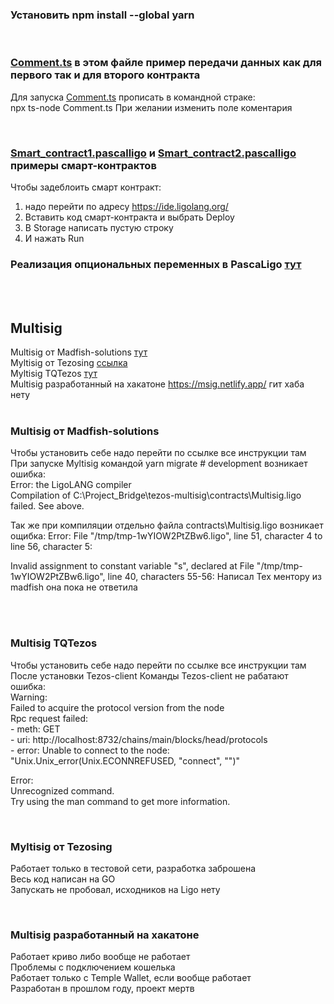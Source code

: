 
### Установить npm install --global yarn  
<br>

### [Comment.ts](\Comment.ts) в этом файле пример передачи данных как для первого так и для второго контракта 
  
Для запуска [Comment.ts](\Comment.ts) прописать в командной страке:  
 npx ts-node Comment.ts
При желании изменить поле коментария 
  
  <br>
  
    
### [Smart_contract1.pascalligo](\Smart_contract1.pascalligo) и [Smart_contract2.pascalligo](\Smart_cotract2.pascaligo) примеры смарт-контрактов  

Чтобы задеблоить смарт контракт:
1. надо перейти по адресу https://ide.ligolang.org/  
2. Вставить код смарт-контракта и выбрать Deploy
3. В Storage написать пустую строку 
4. И нажать Run 

### Реализация опциональных переменных в PascaLigo [тут](https://ligolang.org/docs/language-basics/unit-option-pattern-matching#optional-values)

<br>
<br>

## Multisig 
Multisig от Madfish-solutions [тут](https://github.com/madfish-solutions/tezos-multisig)  
Myltisig от Tezosing  [ссылка](https://github.com/atticlab/tezosign)   
Myltisig TQTezos [тут](https://assets.tqtezos.com/docs/token-contracts/multisig-specialized/2-originate-and-use-multisig-contract/)  
Multisig разработанный на хакатоне https://msig.netlify.app/ гит хаба нету
<br>
<br>

### Multisig от Madfish-solutions  
Чтобы установить себе надо перейти по ссылке все инструкции там   
При запуске Myltisig командой yarn migrate # development возникает ошибка:    
 Error: the LigoLANG compiler  
 Compilation of C:\Project_Bridge\tezos-multisig\contracts\Multisig.ligo failed. See above.

Так же при компиляции отдельно файла contracts\Multisig.ligo возникает ощибка:
Error: File "/tmp/tmp-1wYIOW2PtZBw6.ligo", line 51, character 4 to line 56, character 5:

Invalid assignment to constant variable "s", declared at
File "/tmp/tmp-1wYIOW2PtZBw6.ligo", line 40, characters 55-56:
Написал Тех ментору из madfish она пока не ответила

<br>
<br>

### Multisig TQTezos 
Чтобы установить себе надо перейти по ссылке все инструкции там   
После установки Tezos-client
Команды Tezos-client не рабатают ошибка:  
Warning:  
  Failed to acquire the protocol version from the node  
  Rpc request failed:  
     - meth: GET  
     - uri: http://localhost:8732/chains/main/blocks/head/protocols  
     - error: Unable to connect to the node: "Unix.Unix_error(Unix.ECONNREFUSED,   "connect", "")"  

Error:  
  Unrecognized command.  
  Try using the man command to get more information.  

<br>

### Myltisig от Tezosing
Работает только в тестовой сети, разработка заброшена  
Весь код написан на GO  
Запускать не пробовал, исходников на Ligо нету   

<br>

### Multisig разработанный на хакатоне
Работает криво либо вообще не работает    
Проблемы с подключением кошелька   
Работает только с Temple Wallet, если вообще работает   
Разработан в прошлом году, проект мертв   




